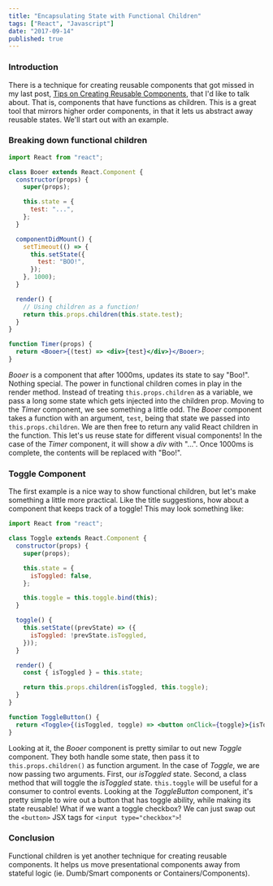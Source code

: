 ```yaml
---
title: "Encapsulating State with Functional Children"
tags: ["React", "Javascript"]
date: "2017-09-14"
published: true
---
```


### Introduction

There is a technique for creating reusable components that got missed in my last post, [Tips on Creating Reusable Components](/reactjs/2017/09/08/tips-on-creating-reusable-components.1/), that I'd like to talk about. That is, components that have functions as children. This is a great tool that mirrors higher order components, in that it lets us abstract away reusable states. We'll start out with an example.

### Breaking down functional children

```jsx
import React from "react";

class Booer extends React.Component {
  constructor(props) {
    super(props);

    this.state = {
      test: "...",
    };
  }

  componentDidMount() {
    setTimeout(() => {
      this.setState({
        test: "BOO!",
      });
    }, 1000);
  }

  render() {
    // Using children as a function!
    return this.props.children(this.state.test);
  }
}

function Timer(props) {
  return <Booer>{(test) => <div>{test}</div>}</Booer>;
}
```

_Booer_ is a component that after 1000ms, updates its state to say "Boo!". Nothing special. The power in functional children comes in play in the render method. Instead of treating `this.props.children` as a variable, we pass a long some state which gets injected into the children prop. Moving to the _Timer_ component, we see something a little odd. The _Booer_ component takes a function with an argument, `test`, being that state we passed into `this.props.children`. We are then free to return any valid React children in the function. This let's us reuse state for different visual components! In the case of the _Timer_ component, it will show a _div_ with "...". Once 1000ms is complete, the contents will be replaced with "Boo!".

### Toggle Component

The first example is a nice way to show functional children, but let's make something a little more practical. Like the title suggestions, how about a component that keeps track of a toggle! This may look something like:

```jsx
import React from "react";

class Toggle extends React.Component {
  constructor(props) {
    super(props);

    this.state = {
      isToggled: false,
    };

    this.toggle = this.toggle.bind(this);
  }

  toggle() {
    this.setState((prevState) => ({
      isToggled: !prevState.isToggled,
    }));
  }

  render() {
    const { isToggled } = this.state;

    return this.props.children(isToggled, this.toggle);
  }
}

function ToggleButton() {
  return <Toggle>{(isToggled, toggle) => <button onClick={toggle}>{isToggled ? "ON" : "off"}</button>}</Toggle>;
}
```

Looking at it, the _Booer_ component is pretty similar to out new _Toggle_ component. They both handle some state, then pass it to `this.props.children()` as function argument. In the case of _Toggle_, we are now passing two arguments. First, our _isToggled_ state. Second, a class method that will toggle the _isToggled_ state. `this.toggle` will be useful for a consumer to control events.
Looking at the _ToggleButton_ component, it's pretty simple to wire out a button that has toggle ability, while making its state reusable! What if we want a toggle checkbox? We can just swap out the `<button>` JSX tags for `<input type="checkbox">`!

### Conclusion

Functional children is yet another technique for creating reusable components. It helps us move presentational components away from stateful logic (ie. Dumb/Smart components or Containers/Components).
